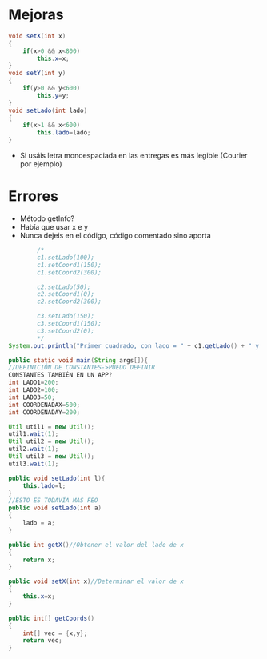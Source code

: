 # Mejoras
```java
void setX(int x)
{
	if(x>0 && x<800)
		this.x=x;
}
void setY(int y)
{
	if(y>0 && y<600)
		this.y=y;
}
void setLado(int lado)
{
	if(x>1 && x<600)
		this.lado=lado;
}
```


- Si usáis letra monoespaciada en las entregas es más legible (Courier por ejemplo)

# Errores
- Método getInfo?
- Había que usar x e y
- Nunca dejeis en el código, código comentado sino aporta
```java
		/*
		c1.setLado(100);
		c1.setCoord1(150);
		c1.setCoord2(300);

		c2.setLado(50);
		c2.setCoord1(0);
		c2.setCoord2(300);

		c3.setLado(150);
		c3.setCoord1(150);
		c3.setCoord2(0);
		*/
System.out.println("Primer cuadrado, con lado = " + c1.getLado() + " y situado en el : (" + c1.getCoord1() + "," + c1.getCoord2() + ")");
```

```java 
public static void main(String args[]){
//DEFINICIÓN DE CONSTANTES->PUEDO DEFINIR
CONSTANTES TAMBIÉN EN UN APP?
int LADO1=200;
int LADO2=100;
int LADO3=50;
int COORDENADAX=500;
int COORDENADAY=200;
```
```java
Util util1 = new Util();
util1.wait(1);
Util util2 = new Util();
util2.wait(1);
Util util3 = new Util();
util3.wait(1);
```

```java
public void setLado(int l){
	this.lado=l;
}
//ESTO ES TODAVÍA MAS FEO
public void setLado(int a)
{
	lado = a;
}
```

```java
public int getX()//Obtener el valor del lado de x
{
	return x;
}

public void setX(int x)//Determinar el valor de x
{
	this.x=x;
}
```


```java
public int[] getCoords()
{
	int[] vec = {x,y};
	return vec;
}
```

